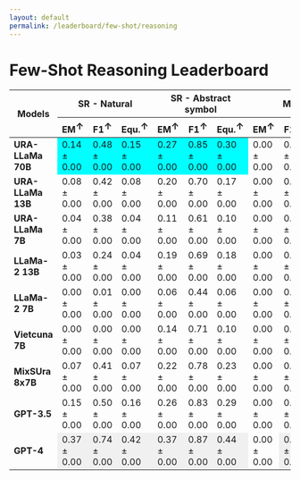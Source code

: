```yaml
---
layout: default
permalink: /leaderboard/few-shot/reasoning
---
```

# Few-Shot Reasoning Leaderboard

<table class="table table-bordered table-sm w-100 dtHorizontalTable" cellspacing="0">
    <thead>
        <tr>
            <th rowspan="2" class="text-center align-middle"><b>Models</b></th>
            <th colspan="3" class="text-center"><b>SR - Natural</b></th>
            <th colspan="3" class="text-center"><b>SR - Abstract symbol</b></th>
            <th colspan="3" class="text-center"><b>MATH</b></th>
        </tr>
        <tr>
            <th class="text-center"><b>EM<span style="vertical-align: super;">↑</span></b></th>
            <th class="text-center"><b>F1<span style="vertical-align: super;">↑</span></b></th>
            <th class="text-center"><b>Equ.<span style="vertical-align: super;">↑</span></b></th>
            <th class="text-center"><b>EM<span style="vertical-align: super;">↑</span></b></th>
            <th class="text-center"><b>F1<span style="vertical-align: super;">↑</span></b></th>
            <th class="text-center"><b>Equ.<span style="vertical-align: super;">↑</span></b></th>
            <th class="text-center"><b>EM<span style="vertical-align: super;">↑</span></b></th>
            <th class="text-center"><b>F1<span style="vertical-align: super;">↑</span></b></th>
            <th class="text-center"><b>Equ.<span style="vertical-align: super;">↑</span></b></th>
        </tr>
    </thead>
    <tbody>
        <tr>
            <td class="text-center"><b>URA-LLaMa 70B</b></td>
            <td class="text-center" style="background-color: cyan;">0.14 ± 0.00</td>
            <td class="text-center" style="background-color: cyan;">0.48 ± 0.00</td>
            <td class="text-center" style="background-color: cyan;">0.15 ± 0.00</td>
            <td class="text-center" style="background-color: cyan;">0.27 ± 0.00</td>
            <td class="text-center" style="background-color: cyan;">0.85 ± 0.00</td>
            <td class="text-center" style="background-color: cyan;">0.30 ± 0.00</td>
            <td class="text-center">0.00 ± 0.00</td>
            <td class="text-center">0.00 ± 0.00</td>
            <td class="text-center">0.12 ± 0.02</td>
        </tr>
        <tr>
            <td class="text-center"><b>URA-LLaMa 13B</b></td>
            <td class="text-center">0.08 ± 0.00</td>
            <td class="text-center">0.42 ± 0.00</td>
            <td class="text-center">0.08 ± 0.00</td>
            <td class="text-center">0.20 ± 0.00</td>
            <td class="text-center">0.70 ± 0.00</td>
            <td class="text-center">0.17 ± 0.00</td>
            <td class="text-center">0.00 ± 0.00</td>
            <td class="text-center">0.00 ± 0.00</td>
            <td class="text-center">0.00 ± 0.01</td>
        </tr>
        <tr>
            <td class="text-center"><b>URA-LLaMa 7B</b></td>
            <td class="text-center">0.04 ± 0.00</td>
            <td class="text-center">0.38 ± 0.00</td>
            <td class="text-center">0.04 ± 0.00</td>
            <td class="text-center">0.11 ± 0.00</td>
            <td class="text-center">0.61 ± 0.00</td>
            <td class="text-center">0.10 ± 0.00</td>
            <td class="text-center">0.00 ± 0.00</td>
            <td class="text-center">0.00 ± 0.00</td>
            <td class="text-center">0.07 ± 0.01</td>
        </tr>
        <tr>
            <td class="text-center"><b>LLaMa-2 13B</b></td>
            <td class="text-center">0.03 ± 0.00</td>
            <td class="text-center">0.24 ± 0.00</td>
            <td class="text-center">0.04 ± 0.00</td>
            <td class="text-center">0.19 ± 0.00</td>
            <td class="text-center">0.69 ± 0.00</td>
            <td class="text-center">0.18 ± 0.00</td>
            <td class="text-center">0.00 ± 0.00</td>
            <td class="text-center">0.00 ± 0.00</td>
            <td class="text-center" style="background-color: cyan;">0.16 ± 0.02</td>
        </tr>
        <tr>
            <td class="text-center"><b>LLaMa-2 7B</b></td>
            <td class="text-center">0.00 ± 0.00</td>
            <td class="text-center">0.01 ± 0.00</td>
            <td class="text-center">0.00 ± 0.00</td>
            <td class="text-center">0.06 ± 0.00</td>
            <td class="text-center">0.44 ± 0.00</td>
            <td class="text-center">0.06 ± 0.00</td>
            <td class="text-center">0.00 ± 0.00</td>
            <td class="text-center">0.00 ± 0.00</td>
            <td class="text-center">0.11 ± 0.01</td>
        </tr>
        <tr>
            <td class="text-center"><b>Vietcuna 7B</b></td>
            <td class="text-center">0.00 ± 0.00</td>
            <td class="text-center">0.00 ± 0.00</td>
            <td class="text-center">0.00 ± 0.00</td>
            <td class="text-center">0.14 ± 0.00</td>
            <td class="text-center">0.71 ± 0.00</td>
            <td class="text-center">0.10 ± 0.00</td>
            <td class="text-center">0.00 ± 0.00</td>
            <td class="text-center">0.00 ± 0.00</td>
            <td class="text-center">0.01 ± 0.00</td>
        </tr>
        <tr>
            <td class="text-center"><b>MixSUra 8x7B</b></td>
            <td class="text-center">0.07 ± 0.00</td>
            <td class="text-center">0.41 ± 0.00</td>
            <td class="text-center">0.07 ± 0.00</td>
            <td class="text-center">0.22 ± 0.00</td>
            <td class="text-center">0.78 ± 0.00</td>
            <td class="text-center">0.23 ± 0.00</td>
            <td class="text-center">0.00 ± 0.00</td>
            <td class="text-center">0.00 ± 0.00</td>
            <td class="text-center">0.00 ± 0.00</td>
        </tr>
        <tr>
            <td class="text-center"><b>GPT-3.5</b></td>
            <td class="text-center">0.15 ± 0.00</td>
            <td class="text-center">0.50 ± 0.00</td>
            <td class="text-center">0.16 ± 0.00</td>
            <td class="text-center">0.26 ± 0.00</td>
            <td class="text-center">0.83 ± 0.00</td>
            <td class="text-center">0.29 ± 0.00</td>
            <td class="text-center">0.00 ± 0.00</td>
            <td class="text-center">0.00 ± 0.00</td>
            <td class="text-center">0.62 ± 0.02</td>
        </tr>
        <tr>
            <td class="text-center"><b>GPT-4</b></td>
            <td class="text-center" style="background-color: #f0f0f0;">0.37 ± 0.00</td>
            <td class="text-center" style="background-color: #f0f0f0;">0.74 ± 0.00</td>
            <td class="text-center" style="background-color: #f0f0f0;">0.42 ± 0.00</td>
            <td class="text-center" style="background-color: #f0f0f0;">0.37 ± 0.00</td>
            <td class="text-center" style="background-color: #f0f0f0;">0.87 ± 0.00</td>
            <td class="text-center" style="background-color: #f0f0f0;">0.44 ± 0.00</td>
            <td class="text-center">0.00 ± 0.00</td>
            <td class="text-center" style="background-color: #f0f0f0;">0.01 ± 0.00</td>
            <td class="text-center" style="background-color: #f0f0f0;">0.65 ± 0.02</td>
        </tr>
    </tbody>
</table>
